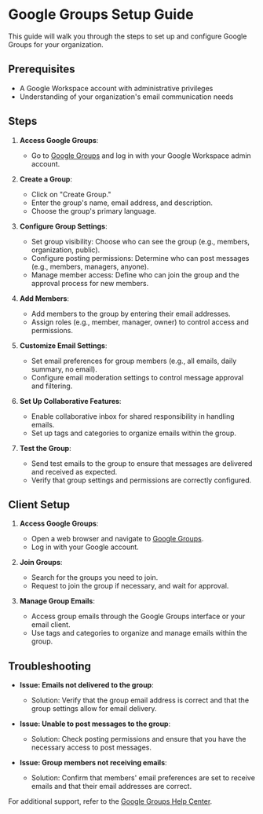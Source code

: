 # Google Groups Setup Guide

This guide will walk you through the steps to set up and configure Google Groups for your organization.

## Prerequisites

- A Google Workspace account with administrative privileges
- Understanding of your organization's email communication needs

## Steps

1. **Access Google Groups**:
    - Go to [Google Groups](https://groups.google.com) and log in with your Google Workspace admin account.

2. **Create a Group**:
    - Click on "Create Group."
    - Enter the group's name, email address, and description.
    - Choose the group's primary language.

3. **Configure Group Settings**:
    - Set group visibility: Choose who can see the group (e.g., members, organization, public).
    - Configure posting permissions: Determine who can post messages (e.g., members, managers, anyone).
    - Manage member access: Define who can join the group and the approval process for new members.

4. **Add Members**:
    - Add members to the group by entering their email addresses.
    - Assign roles (e.g., member, manager, owner) to control access and permissions.

5. **Customize Email Settings**:
    - Set email preferences for group members (e.g., all emails, daily summary, no email).
    - Configure email moderation settings to control message approval and filtering.

6. **Set Up Collaborative Features**:
    - Enable collaborative inbox for shared responsibility in handling emails.
    - Set up tags and categories to organize emails within the group.

7. **Test the Group**:
    - Send test emails to the group to ensure that messages are delivered and received as expected.
    - Verify that group settings and permissions are correctly configured.

## Client Setup

1. **Access Google Groups**:
    - Open a web browser and navigate to [Google Groups](https://groups.google.com).
    - Log in with your Google account.

2. **Join Groups**:
    - Search for the groups you need to join.
    - Request to join the group if necessary, and wait for approval.

3. **Manage Group Emails**:
    - Access group emails through the Google Groups interface or your email client.
    - Use tags and categories to organize and manage emails within the group.

## Troubleshooting

- **Issue: Emails not delivered to the group**:
    - Solution: Verify that the group email address is correct and that the group settings allow for email delivery.

- **Issue: Unable to post messages to the group**:
    - Solution: Check posting permissions and ensure that you have the necessary access to post messages.

- **Issue: Group members not receiving emails**:
    - Solution: Confirm that members' email preferences are set to receive emails and that their email addresses are correct.

For additional support, refer to the [Google Groups Help Center](https://support.google.com/groups).

